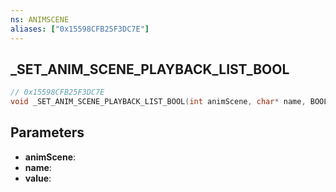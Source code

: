 ```yaml
---
ns: ANIMSCENE
aliases: ["0x15598CFB25F3DC7E"]
---
```

## _SET_ANIM_SCENE_PLAYBACK_LIST_BOOL

```c
// 0x15598CFB25F3DC7E
void _SET_ANIM_SCENE_PLAYBACK_LIST_BOOL(int animScene, char* name, BOOL value);
```

## Parameters
* **animScene**:
* **name**:
* **value**:
